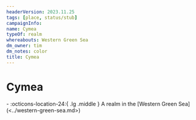 ```yaml
---
headerVersion: 2023.11.25
tags: [place, status/stub]
campaignInfo:
name: Cymea
typeOf: realm
whereabouts: Western Green Sea
dm_owner: tim
dm_notes: color
title: Cymea
---
```

# Cymea
<div class="grid cards ext-narrow-margin ext-one-column" markdown>
-    :octicons-location-24:{ .lg .middle } A realm in the [Western Green Sea](<../western-green-sea.md>)  
</div>





